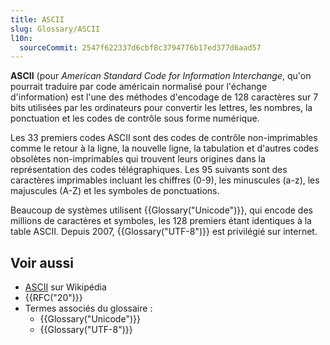```yaml
---
title: ASCII
slug: Glossary/ASCII
l10n:
  sourceCommit: 2547f622337d6cbf8c3794776b17ed377d6aad57
---
```


**ASCII** (pour <i lang="en">American Standard Code for Information Interchange</i>, qu'on pourrait traduire par code américain normalisé pour l'échange d'information) est l'une des méthodes d'encodage de 128 caractères sur 7 bits utilisées par les ordinateurs pour convertir les lettres, les nombres, la ponctuation et les codes de contrôle sous forme numérique.

Les 33 premiers codes ASCII sont des codes de contrôle non-imprimables comme le retour à la ligne, la nouvelle ligne, la tabulation et d'autres codes obsolètes non-imprimables qui trouvent leurs origines dans la représentation des codes télégraphiques. Les 95 suivants sont des caractères imprimables incluant les chiffres (0-9), les minuscules (a-z), les majuscules (A-Z) et les symboles de ponctuations.

Beaucoup de systèmes utilisent {{Glossary("Unicode")}}, qui encode des millions de caractères et symboles, les 128 premiers étant identiques à la table ASCII. Depuis 2007, {{Glossary("UTF-8")}} est privilégié sur internet.

## Voir aussi

- [ASCII](https://fr.wikipedia.org/wiki/American_Standard_Code_for_Information_Interchange) sur Wikipédia
- {{RFC("20")}}
- Termes associés du glossaire&nbsp;:
  - {{Glossary("Unicode")}}
  - {{Glossary("UTF-8")}}

